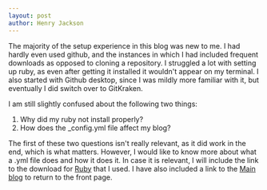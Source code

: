 ```yaml
---
layout: post
author: Henry Jackson
---
```


The majority of the setup experience in this blog was new to me. I had hardly even used github, and the instances in which I had included frequent downloads as opposed to cloning a repository. I struggled a lot with setting up ruby, as even after getting it installed it wouldn't appear on my terminal. I also started with Github desktop, since I was mildly more familiar with it, but eventually I did switch over to GitKraken.

I am still slightly confused about the following two things:
1. Why did my ruby not install properly?
2. How does the _config.yml file affect my blog?

The first of these two questions isn't really relevant, as it did work in the end, which is what matters. However, I would like to know more about what a .yml file does and how it does it.
In case it is relevant, I will include the link to the download for [Ruby][ruby-dload] that I used. I have also included a link to the [Main blog][main-blog] to return to the front page.

[ruby-dload]: https://www.ruby-lang.org/en/documentation/installation/
[main-blog]: https://htjackson8506.github.io/blog